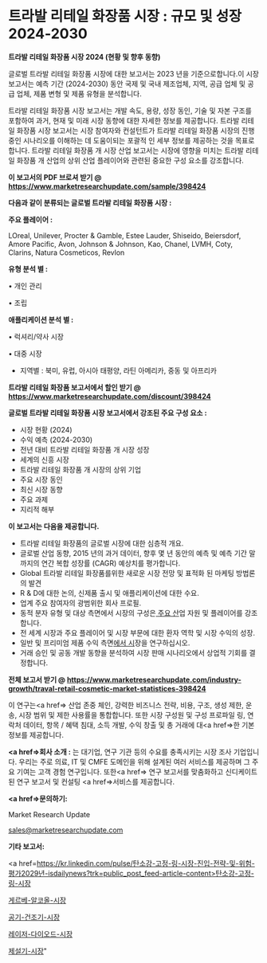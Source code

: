 # 트라발 리테일 화장품 시장 : 규모 및 성장 2024-2030

<strong>트라발 리테일 화장품 시장 2024 (현황 및 향후 동향)</strong>

글로벌 트라발 리테일 화장품 시장에 대한 보고서는 2023 년을 기준으로합니다.이 시장 보고서는 예측 기간 (2024-2030) 동안 국제 및 국내 제조업체, 지역, 공급 업체 및 공급 업체, 제품 변형 및 제품 유형을 분석합니다.

트라발 리테일 화장품 시장 보고서는 개발 속도, 용량, 성장 동인, 기술 및 자본 구조를 포함하여 과거, 현재 및 미래 시장 동향에 대한 자세한 정보를 제공합니다. 트라발 리테일 화장품 시장 보고서는 시장 참여자와 컨설턴트가 트라발 리테일 화장품 시장의 진행중인 시나리오를 이해하는 데 도움이되는 포괄적 인 세부 정보를 제공하는 것을 목표로합니다. 트라발 리테일 화장품 개 시장 산업 보고서는 시장에 영향을 미치는 트라발 리테일 화장품 개 산업의 상위 산업 플레이어와 관련된 중요한 구성 요소를 강조합니다.



<strong>이 보고서의 PDF 브로셔 받기 @ <a href=https://www.marketresearchupdate.com/sample/398424>https://www.marketresearchupdate.com/sample/398424</a></strong>



<strong>다음과 같이 분류되는 글로벌 트라발 리테일 화장품 시장 :</strong>



<strong>주요 플레이어 :</strong>

LOreal, Unilever, Procter & Gamble, Estee Lauder, Shiseido, Beiersdorf, Amore Pacific, Avon, Johnson & Johnson, Kao, Chanel, LVMH, Coty, Clarins, Natura Cosmeticos, Revlon



<strong>유형 분석 별 :</strong>

• 개인 관리

• 조립



<strong>애플리케이션 분석 별 :</strong>

• 럭셔리/약사 시장

• 대중 시장

<ul>
  <li>지역별 : 북미, 유럽, 아시아 태평양, 라틴 아메리카, 중동 및 아프리카</li>
</ul>


<strong>트라발 리테일 화장품 보고서에서 할인 받기 @ <a href=https://www.marketresearchupdate.com/discount/398424>https://www.marketresearchupdate.com/discount/398424</a></strong>



<strong>글로벌 트라발 리테일 화장품 시장 보고서에서 강조된 주요 구성 요소 :</strong>
<ul>
  <li>시장 현황 (2024)</li>
  <li>수익 예측 (2024-2030)</li>
  <li>전년 대비 트라발 리테일 화장품 개 시장 성장</li>
  <li>세계의 신흥 시장</li>
  <li>트라발 리테일 화장품 개 시장의 상위 기업</li>
  <li>주요 시장 동인</li>
  <li>최신 시장 동향</li>
  <li>주요 과제</li>
  <li>지리적 해부</li>
</ul>


<strong>이 보고서는 다음을 제공합니다.</strong>
<ul>
  <li>트라발 리테일 화장품의 글로벌 시장에 대한 심층적 개요.</li>
  <li>글로벌 산업 동향, 2015 년의 과거 데이터, 향후 몇 년 동안의 예측 및 예측 기간 말까지의 연간 복합 성장률 (CAGR) 예상치를 평가합니다.</li>
  <li>Global 트라발 리테일 화장품를위한 새로운 시장 전망 및 표적화 된 마케팅 방법론의 발견</li>
  <li>R &amp; D에 대한 논의, 신제품 출시 및 애플리케이션에 대한 수요.</li>
  <li>업계 주요 참여자의 광범위한 회사 프로필.</li>
  <li>동적 분자 유형 및 대상 측면에서 시장의 구성은<a href=> 주요 산</a>업 자원 및 플레이어를 강조합니다.</li>
  <li>전 세계 시장과 주요 플레이어 및 시장 부문에 대한 환자 역학 및 시장 수익의 성장.</li>
  <li>일반 및 프리미엄 제품 수익 측면<a href=>에서 시</a>장을 연구하십시오.</li>
  <li>거래 승인 및 공동 개발 동향을 분석하여 시장 판매 시나리오에서 상업적 기회를 결정합니다.</li>
</ul>



<strong>전체 보고서 받기 @ <a href=https://www.marketresearchupdate.com/industry-growth/traval-retail-cosmetic-market-statistices-398424>https://www.marketresearchupdate.com/industry-growth/traval-retail-cosmetic-market-statistices-398424</a></strong>

이 연구는<a href=> 산업 존중</a> 체인, 강력한 비즈니스 전략, 비용, 구조, 생성 제한, 운송, 시장 범위 및 제한 사용률을 통합합니다. 또한 시장 구성원 및 구성 프로파일 링, 연락처 데이터, 항목 / 혜택 침대, 소득 개발, 수익 창출 및 총 거래에 대<a href=>한 기본 </a>정보를 제공합니다.



<strong><a href=>회사 소</a>개 :</strong>
는 대기업, 연구 기관 등의 수요를 충족시키는 시장 조사 기업입니다. 우리는 주로 의료, IT 및 CMFE 도메인을 위해 설계된 여러 서비스를 제공하며 그 주요 기여는 고객 경험 연구입니다. 또한<a href=> 연구 보</a>고서를 맞춤화하고 신디케이트 된 연구 보고서 및 컨설팅 <a href=>서비스</a>를 제공합니다.



<strong><a href=>문의하기:</a></strong>

Market Research Update

sales@marketresearchupdate.com



<strong>기타 보고서:</strong>

<a href=https://kr.linkedin.com/pulse/탄소강-고정-링-시장-진입-전략-및-위험-평가2029년-isdailynews?trk=public_post_feed-article-content>탄소강-고정-링-시장</a>

<a href=https://www.linkedin.com/pulse/게르베-알코올-시장-진입-전략-및-위험-평가2029년-market-matrix-musings-analysis/>게르베-알코올-시장</a>

<a href=https://www.linkedin.com/pulse/공기-건조기-시장-세분화-연구-및-목표-고객2029년-survey-savvy-insights-360-analysis-sljuf/>공기-건조기-시장</a>

<a href=https://www.linkedin.com/pulse/레이저-다이오드-시장-세분화-연구-및-목표-고객2029년-consumer-connection-compendium-ana-aqdcf/>레이저-다이오드-시장</a>

<a href=https://www.linkedin.com/pulse/제설기-시장-동향-및-성장-전망-trendsetters-talk-360-analysis-uixef/>제설기-시장</a>"
